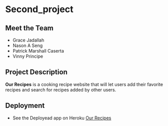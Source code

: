 # Second_project

## Meet the Team
* Grace Jadallah
* Nason A Seng
* Patrick  Marshall Caserta
* Vinny Principe

## Project Description
**Our Recipes** is a cooking recipe website that will let users add their favorite recipes and search for recipes added by other users.



## Deployment
* See the Deployead app on Heroku
[Our Recipes](https://damp-waters-30860.herokuapp.com/)


  <!-- add a picture -->



